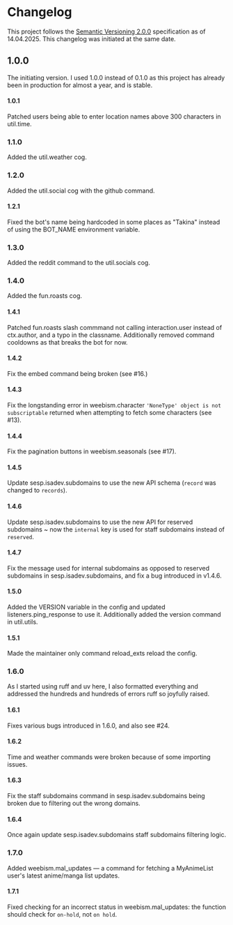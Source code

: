 # Changelog
This project follows the [Semantic Versioning 2.0.0](https://semver.org/) specification as of 14.04.2025. This changelog was initiated at the same date.

## 1.0.0
The initiating version. I used 1.0.0 instead of 0.1.0 as this project has already been in production for almost a year, and is stable.

#### 1.0.1
Patched users being able to enter location names above 300 characters in util.time.

### 1.1.0
Added the util.weather cog.

### 1.2.0
Added the util.social cog with the github command.

#### 1.2.1
Fixed the bot's name being hardcoded in some places as "Takina" instead of using the BOT_NAME environment variable.

### 1.3.0
Added the reddit command to the util.socials cog.

### 1.4.0
Added the fun.roasts cog.

#### 1.4.1
Patched fun.roasts slash commmand not calling interaction.user instead of ctx.author, and a typo in the classname. Additionally removed command cooldowns as that breaks the bot for now.

#### 1.4.2
Fix the embed command being broken (see #16.)

#### 1.4.3
Fix the longstanding error in weebism.character `'NoneType' object is not subscriptable` returned when attempting to fetch some characters (see #13).

#### 1.4.4
Fix the pagination buttons in weebism.seasonals (see #17).

#### 1.4.5
Update sesp.isadev.subdomains to use the new API schema (`record` was changed to `records`).

#### 1.4.6
Update sesp.isadev.subdomains to use the new API for reserved subdomains ~ now the `internal` key is used for staff subdomains instead of `reserved`.

#### 1.4.7
Fix the message used for internal subdomains as opposed to reserved subdomains in sesp.isadev.subdomains, and fix a bug introduced in v1.4.6.

#### 1.5.0
Added the VERSION variable in the config and updated listeners.ping_response to use it. Additionally added the version command in util.utils.

#### 1.5.1
Made the maintainer only command reload_exts reload the config.

### 1.6.0
As I started using ruff and uv here, I also formatted everything and addressed the hundreds and hundreds of errors ruff so joyfully raised.

#### 1.6.1
Fixes various bugs introduced in 1.6.0, and also see #24.

#### 1.6.2
Time and weather commands were broken because of some importing issues.

#### 1.6.3
Fix the staff subdomains command in sesp.isadev.subdomains being broken due to filtering out the wrong domains.

#### 1.6.4
Once again update sesp.isadev.subdomains staff subdomains filtering logic.

### 1.7.0
Added weebism.mal_updates — a command for fetching a MyAnimeList user's latest anime/manga list updates.

#### 1.7.1
Fixed checking for an incorrect status in weebism.mal_updates: the function should check for `on-hold`, not `on hold`.